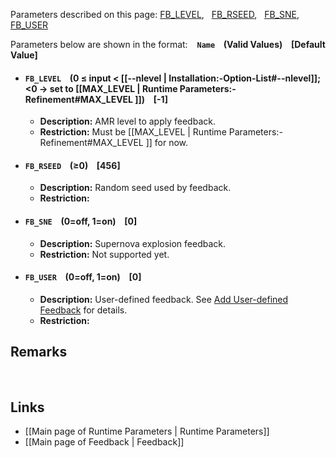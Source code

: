 Parameters described on this page:
[FB_LEVEL](#FB_LEVEL), &nbsp;
[FB_RSEED](#FB_RSEED), &nbsp;
[FB_SNE](#FB_SNE), &nbsp;
[FB_USER](#FB_USER) &nbsp;


Parameters below are shown in the format: &ensp; **`Name` &ensp; (Valid Values) &ensp; [Default Value]**


<a name="FB_LEVEL"></a>
* #### `FB_LEVEL` &ensp; (0 &#8804; input < [[--nlevel | Installation:-Option-List#--nlevel]]; <0 &#8594; set to [[MAX_LEVEL | Runtime Parameters:-Refinement#MAX_LEVEL ]]) &ensp; [-1]
    * **Description:**
AMR level to apply feedback.
    * **Restriction:**
Must be [[MAX_LEVEL | Runtime Parameters:-Refinement#MAX_LEVEL ]] for now.

<a name="FB_RSEED"></a>
* #### `FB_RSEED` &ensp; (&#8805;0) &ensp; [456]
    * **Description:**
Random seed used by feedback.
    * **Restriction:**

<a name="FB_SNE"></a>
* #### `FB_SNE` &ensp; (0=off, 1=on) &ensp; [0]
    * **Description:**
Supernova explosion feedback.
    * **Restriction:**
Not supported yet.

<a name="FB_USER"></a>
* #### `FB_USER` &ensp; (0=off, 1=on) &ensp; [0]
    * **Description:**
User-defined feedback.
See [Add User-defined Feedback](#add-user-defined-feedback) for details.
    * **Restriction:**


## Remarks


<br>

## Links
* [[Main page of Runtime Parameters | Runtime Parameters]]
* [[Main page of Feedback | Feedback]]
